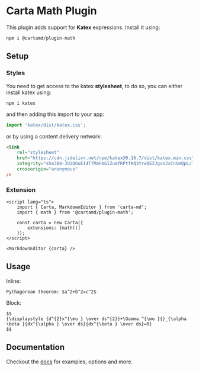 # Carta Math Plugin

This plugin adds support for **Katex** expressions. Install it using:

```
npm i @cartamd/plugin-math
```

## Setup

### Styles

You need to get access to the katex **stylesheet**,
to do so, you can either install katex using:

```
npm i katex
```

and then adding this import to your app:

```ts
import 'katex/dist/katex.css';
```

or by using a content delivery network:

```html
<link
	rel="stylesheet"
	href="https://cdn.jsdelivr.net/npm/katex@0.16.7/dist/katex.min.css"
	integrity="sha384-3UiQGuEI4TTMaFmGIZumfRPtfKQ3trwQE2JgosJxCnGmQpL/lJdjpcHkaaFwHlcI"
	crossorigin="anonymous"
/>
```

### Extension

```svelte
<script lang="ts">
	import { Carta, MarkdownEditor } from 'carta-md';
	import { math } from '@cartamd/plugin-math';

	const carta = new Carta({
		extensions: [math()]
	});
</script>

<MarkdownEditor {carta} />
```

## Usage

Inline:

```
Pythagorean theorem: $a^2+b^2=c^2$
```

Block:

```
$$
{\displaystyle {d^{2}x^{\mu } \over ds^{2}}+\Gamma ^{\mu }{}_{\alpha \beta }{dx^{\alpha } \over ds}{dx^{\beta } \over ds}=0}
$$
```

## Documentation

Checkout the [docs](https://beartocode.github.io/carta/plugins/math) for examples, options and more.
